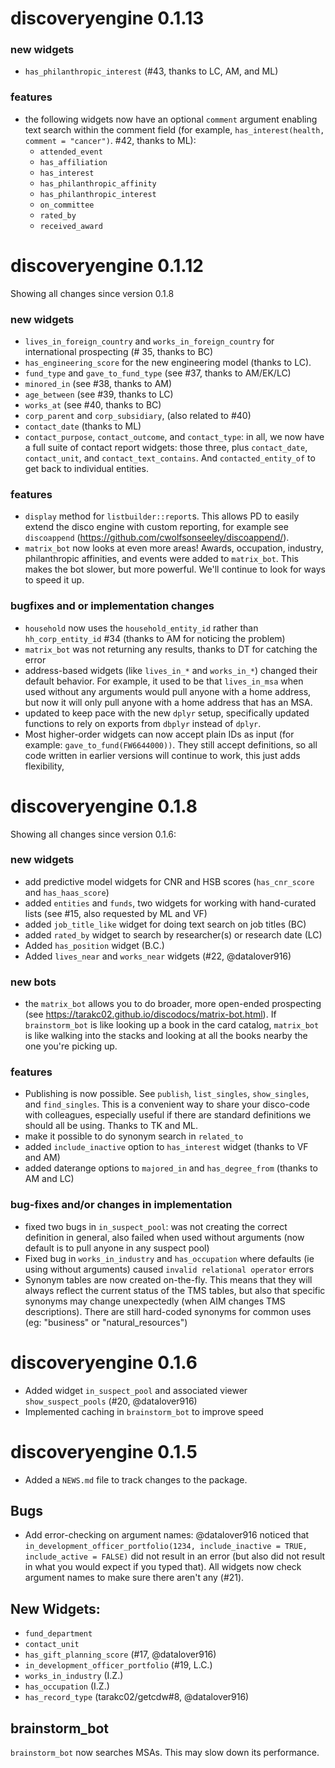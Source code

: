 # discoveryengine 0.1.13

### new widgets
* `has_philanthropic_interest` (#43, thanks to LC, AM, and ML)

### features
* the following widgets now have an optional `comment` argument enabling text 
search within the comment field (for example, `has_interest(health, comment = "cancer")`. #42, thanks to ML):
    - `attended_event`
    - `has_affiliation`
    - `has_interest`
    - `has_philanthropic_affinity`
    - `has_philanthropic_interest`
    - `on_committee`
    - `rated_by`
    - `received_award`

# discoveryengine 0.1.12
Showing all changes since version 0.1.8

### new widgets
* `lives_in_foreign_country` and `works_in_foreign_country` for international prospecting (# 35, thanks to BC) 
* `has_engineering_score` for the new engineering model (thanks to LC). 
* `fund_type` and `gave_to_fund_type` (see #37, thanks to AM/EK/LC)
* `minored_in` (see #38, thanks to AM)
* `age_between` (see #39, thanks to LC)
* `works_at` (see #40, thanks to BC)
* `corp_parent` and `corp_subsidiary`, (also related to #40)
* `contact_date` (thanks to ML)
* `contact_purpose`, `contact_outcome`, and `contact_type`: in all, we now have a full suite of contact report widgets: those three, plus `contact_date`, `contact_unit`, and `contact_text_contains`. And `contacted_entity_of` to get back to individual entities.

### features
* `display` method for `listbuilder::report`s. This allows PD to easily extend the disco engine with custom reporting, for example see `discoappend` (https://github.com/cwolfsonseeley/discoappend/).
* `matrix_bot` now looks at even more areas! Awards, occupation, industry, 
philanthropic affinities, and events were added to `matrix_bot`. This makes the bot slower, but more powerful. We'll continue to look for ways to speed it up.

### bugfixes and or implementation changes
* `household` now uses the `household_entity_id` rather than `hh_corp_entity_id` #34 (thanks to AM for noticing the problem)
* `matrix_bot` was not returning any results, thanks to DT for catching the error
* address-based widgets (like `lives_in_*` and `works_in_*`) changed their default behavior. For example, it used to be that `lives_in_msa` when used without any arguments would pull anyone with a home address, but now it will only pull anyone with a home address that has an MSA. 
* updated to keep pace with the new `dplyr` setup, specifically updated functions to rely on exports from `dbplyr` instead of `dplyr`. 
* Most higher-order widgets can now accept plain IDs as input (for example: `gave_to_fund(FW6644000))`. They still accept definitions, so all code written 
in earlier versions will continue to work, this just adds flexibility,

# discoveryengine 0.1.8
Showing all changes since version 0.1.6:

### new widgets
* add predictive model widgets for CNR and HSB scores (`has_cnr_score` and `has_haas_score`)
* added `entities` and `funds`, two widgets for working with hand-curated lists (see #15, also requested by ML and VF)
* added `job_title_like` widget for doing text search on job titles (BC)
* added `rated_by` widget to search by researcher(s) or research date (LC)
* Added `has_position` widget (B.C.)
* Added `lives_near` and `works_near` widgets (#22, @datalover916)

### new bots
* the `matrix_bot` allows you to do broader, more open-ended prospecting (see https://tarakc02.github.io/discodocs/matrix-bot.html). If `brainstorm_bot` is like looking up a book in the card catalog, `matrix_bot` is like walking into the stacks and looking at all the books nearby the one you're picking up.

### features
* Publishing is now possible. See `publish`, `list_singles`, `show_singles`, and `find_singles`. This is a convenient way to share your disco-code with colleagues, especially useful if there are standard definitions we should all be using. Thanks to TK and ML.
* make it possible to do synonym search in `related_to`
* added `include_inactive` option to `has_interest` widget (thanks to VF and AM)
* added daterange options to `majored_in` and `has_degree_from` (thanks to AM and LC)

### bug-fixes and/or changes in implementation
* fixed two bugs in `in_suspect_pool`: was not creating the correct definition in general, also failed when used without arguments (now default is to pull anyone in any suspect pool)
* Fixed bug in `works_in_industry` and `has_occupation` where defaults (ie using without arguments) caused `invalid relational operator` errors
* Synonym tables are now created on-the-fly. This means that they will always reflect the current status of the TMS tables, but also that specific synonyms may change unexpectedly (when AIM changes TMS descriptions). There are still hard-coded synonyms for common uses (eg: "business" or "natural_resources")

# discoveryengine 0.1.6

* Added widget `in_suspect_pool` and associated viewer `show_suspect_pools` (#20, @datalover916)
* Implemented caching in `brainstorm_bot` to improve speed

# discoveryengine 0.1.5

* Added a `NEWS.md` file to track changes to the package.

## Bugs

* Add error-checking on argument names: @datalover916 noticed that `in_development_officer_portfolio(1234, include_inactive = TRUE, include_active = FALSE)` did not result in an error (but also did not result in what you would expect if you typed that). All widgets now check argument names to make sure there aren't any (#21). 

## New Widgets:
* `fund_department`
* `contact_unit`
* `has_gift_planning_score` (#17, @datalover916)
* `in_development_officer_portfolio` (#19, L.C.)
* `works_in_industry` (I.Z.)
* `has_occupation` (I.Z.)
* `has_record_type` (tarakc02/getcdw#8, @datalover916)

## brainstorm_bot
`brainstorm_bot` now searches MSAs. This may slow down its performance.

